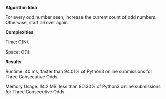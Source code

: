 **Algorithm Idea**

For every odd number seen, increase the current count of odd numbers. Otherwise, start all over again.

**Complexities**

Time: O(N). 

Space: O(1).

**Results**

Runtime: 40 ms, faster than 94.01% of Python3 online submissions for Three Consecutive Odds. 

Memory Usage: 14.2 MB, less than 80.30% of Python3 online submissions for Three Consecutive Odds.
